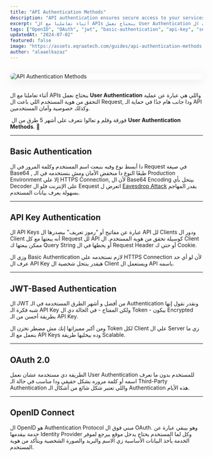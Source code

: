 ```yaml
---
title: "API Authentication Methods"
description: "API authentication ensures secure access to your services. This guide covers common methods like API keys, OAuth 2.0, JWT, and Basic Auth—explaining how each works and when to use them."
excerpt: "أثناء تعاملنا مع ال APIs بنحتاج نعمل User Authentication واللي هي عبارة عن عملية التحقق من هوية المستخدم اللي باعت ال Request, ودا جانب هام جدُا في حماية الـ API وكذلك خصوصية وأمان المستخدمين."
tags: ["OpenID", "OAuth", "jwt", "basic-authentication", "api-key", "security", "authentication", "authroization", "SSO"]
updatedAt: "2024-07-02"
featured: false
image: "https://assets.eqraatech.com/guides/api-authentication-methods.png"
author: "alaaelkazaz"
---
```


<img src="https://assets.eqraatech.com/guides/api-authentication-methods.png" alt="API Authentication Methods" ondragstart="return false;" oncontextmenu="return false;" style="display: block; margin: 2rem auto; border-radius: 1rem; box-shadow: 0 4px 24px 0 rgba(0,0,0,0.08);" />

أثناء تعاملنا مع ال APIs بنحتاج نعمل **User Authentication** واللي هي عبارة عن عملية التحقق من هوية المستخدم اللي باعت ال Request, ودا جانب هام جدُا في حماية الـ API وكذلك خصوصية وأمان المستخدمين.

 فورقة وقلم و تعالوا نتعرف على أشهر 5 طرق من ال **User Authentication Methods**. 🚀

---

## Basic Authentication 

دا أبسط نوع وفيه بنبعت اسم المستخدم وكلمة المرور في ال Request في صيغة Base64 , طبعًا النوع دا منخفض الأمان ومش بنستخدمه في الـ Production  Environment إلا علي HTTPS Connection, لأن ال Base64 Encoding بيتحل بأي Decoder على الإنترنت فلو ال Eequest اتعرض ل [Eavesdrop Attack](https://en.wikipedia.org/wiki/Network_eavesdropping?ref=eqraatech.com) يقدر المهاجم بسهولة يعرف بيانات المستخدم.

---

## API Key Authentication

ال API Keys عبارة عن مفاتيح أو "رموز تعريف" بيصدرها ال API لل Clients ودور ال Client أنه يبعتها مع كل Request لل API كوسيلة تحقق من هوية المستخدم. ال Client ممكن يبعتها ك Query String أو يحطها في ال Request Header أو حتي ك Cookie.

وزي ال Basic Authentication لازم نستخدمه علي HTTPS Connection لأن لو أي حد عرف ال API Key هيقدر ينتحل شخصية ال Client ويستعمل ال API باسمه.

---

## JWT-Based Authentication

ال JWT من أفضل و أشهر الطرق المستخدمة في الـ Authentication ونقدر نقول إنها شبه فكرة الـ API Key ولكن المفتاح - في الحالة دي ال Token - بيكون Encrypted بطريقة أحسن من الـ API Key.

ومن أكبر مميزاتها إنك مش مضطر تخزن ال Token لكل Client علي ال Server زي ما بنعمل مع الـ API Keys وده بيخليها طريقة Scalable.

---

## OAuth 2.0

الطريقة دي مستخدمة عشان نعمل User Authentication للمستخدم بدون ما نعرف اسمه أو كلمة مروره بشكل حقيقي ودا مناسب في حالة الـ Third-Party Authentication واللي تعتبر شكل شائع من أشكال الـ Authentication هذه الأيام.

---

## OpenID Connect 

ال OpenID هو Authentication Protocol مبني فوق ال OAuth. وهو بيبقي عبارة عن خدمة بيقدمها Identity Provider وكل لما المستخدم يحتاج يدخل موقع بيرجع لموفر الخدمة يأخذ البيانات الأساسية زي الاسم والبريد والصورة الشخصية ويتأكد من هوية المستخدم.